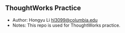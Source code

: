 ## ThoughtWorks Practice

* Author: Hongyu Li hl3099@columbia.edu
* Notes: This repo is used for ThoughtWorks practice.  
